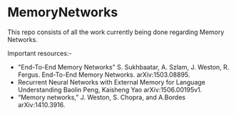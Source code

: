 # MemoryNetworks
This repo consists of all the work currently being done regarding Memory Networks.

Important resources:-

- "End-To-End Memory Networks" S. Sukhbaatar, A. Szlam, J. Weston, R. Fergus. End-To-End Memory Networks. arXiv:1503.08895.
- Recurrent Neural Networks with External Memory for Language Understanding Baolin Peng, Kaisheng Yao arXiv:1506.00195v1.
- “Memory networks,” J. Weston, S. Chopra, and A.Bordes arXiv:1410.3916.
